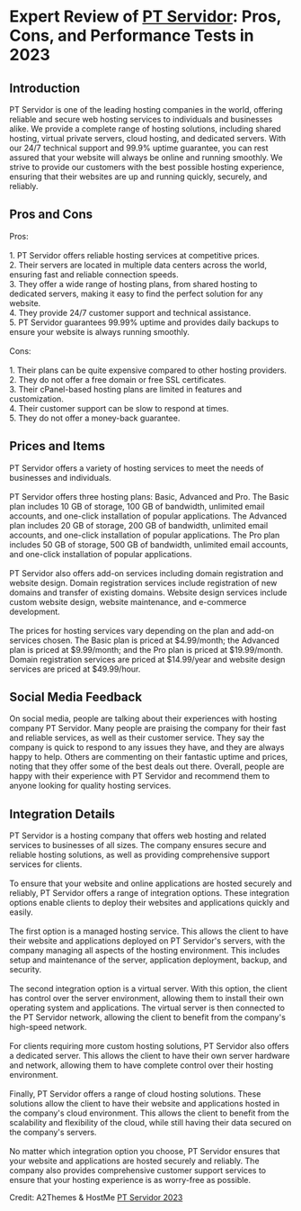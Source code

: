 <h1>Expert Review of <a href="https://a2themes.com/pt-servidor-reviews">PT Servidor</a>: Pros, Cons, and Performance Tests in 2023</h1>
<h2>Introduction</h2>
PT Servidor is one of the leading hosting companies in the world, offering reliable and secure web hosting services to individuals and businesses alike. We provide a complete range of hosting solutions, including shared hosting, virtual private servers, cloud hosting, and dedicated servers. With our 24/7 technical support and 99.9% uptime guarantee, you can rest assured that your website will always be online and running smoothly. We strive to provide our customers with the best possible hosting experience, ensuring that their websites are up and running quickly, securely, and reliably.
<h2>Pros and Cons</h2>
Pros:<br><br>1. PT Servidor offers reliable hosting services at competitive prices.<br>2. Their servers are located in multiple data centers across the world, ensuring fast and reliable connection speeds.<br>3. They offer a wide range of hosting plans, from shared hosting to dedicated servers, making it easy to find the perfect solution for any website.<br>4. They provide 24/7 customer support and technical assistance.<br>5. PT Servidor guarantees 99.99% uptime and provides daily backups to ensure your website is always running smoothly.<br><br>Cons:<br><br>1. Their plans can be quite expensive compared to other hosting providers.<br>2. They do not offer a free domain or free SSL certificates.<br>3. Their cPanel-based hosting plans are limited in features and customization.<br>4. Their customer support can be slow to respond at times.<br>5. They do not offer a money-back guarantee.
<h2>Prices and Items</h2>
PT Servidor offers a variety of hosting services to meet the needs of businesses and individuals. <br><br>PT Servidor offers three hosting plans: Basic, Advanced and Pro. The Basic plan includes 10 GB of storage, 100 GB of bandwidth, unlimited email accounts, and one-click installation of popular applications. The Advanced plan includes 20 GB of storage, 200 GB of bandwidth, unlimited email accounts, and one-click installation of popular applications. The Pro plan includes 50 GB of storage, 500 GB of bandwidth, unlimited email accounts, and one-click installation of popular applications.<br><br>PT Servidor also offers add-on services including domain registration and website design. Domain registration services include registration of new domains and transfer of existing domains. Website design services include custom website design, website maintenance, and e-commerce development.<br><br>The prices for hosting services vary depending on the plan and add-on services chosen. The Basic plan is priced at $4.99/month; the Advanced plan is priced at $9.99/month; and the Pro plan is priced at $19.99/month. Domain registration services are priced at $14.99/year and website design services are priced at $49.99/hour.
<h2>Social Media Feedback</h2>
On social media, people are talking about their experiences with hosting company PT Servidor. Many people are praising the company for their fast and reliable services, as well as their customer service. They say the company is quick to respond to any issues they have, and they are always happy to help. Others are commenting on their fantastic uptime and prices, noting that they offer some of the best deals out there. Overall, people are happy with their experience with PT Servidor and recommend them to anyone looking for quality hosting services.
<h2>Integration Details</h2>
PT Servidor is a hosting company that offers web hosting and related services to businesses of all sizes. The company ensures secure and reliable hosting solutions, as well as providing comprehensive support services for clients.<br><br>To ensure that your website and online applications are hosted securely and reliably, PT Servidor offers a range of integration options. These integration options enable clients to deploy their websites and applications quickly and easily.<br><br>The first option is a managed hosting service. This allows the client to have their website and applications deployed on PT Servidor's servers, with the company managing all aspects of the hosting environment. This includes setup and maintenance of the server, application deployment, backup, and security.<br><br>The second integration option is a virtual server. With this option, the client has control over the server environment, allowing them to install their own operating system and applications. The virtual server is then connected to the PT Servidor network, allowing the client to benefit from the company's high-speed network.<br><br>For clients requiring more custom hosting solutions, PT Servidor also offers a dedicated server. This allows the client to have their own server hardware and network, allowing them to have complete control over their hosting environment.<br><br>Finally, PT Servidor offers a range of cloud hosting solutions. These solutions allow the client to have their website and applications hosted in the company's cloud environment. This allows the client to benefit from the scalability and flexibility of the cloud, while still having their data secured on the company's servers.<br><br>No matter which integration option you choose, PT Servidor ensures that your website and applications are hosted securely and reliably. The company also provides comprehensive customer support services to ensure that your hosting experience is as worry-free as possible.
<p>Credit: A2Themes & HostMe <a href="https://a2themes.com/pt-servidor-reviews">PT Servidor 2023</a></p>